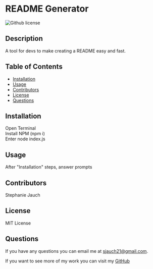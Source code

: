 # README Generator
 ![Github license](https://img.shields.io/badge/license-MIT%20License-blue.svg)

## Description
A tool for devs to make creating a README easy and fast.

## Table of Contents
- [Installation](#installation)
- [Usage](#usage)
- [Contributors](#contributors)
- [License](#license)
- [Questions](#questions)

## Installation
Open Terminal  
Install NPM (npm i)  
Enter node index.js

## Usage
After "Installation" steps, answer prompts

## Contributors
Stephanie Jauch

 ## License
MIT License

## Questions

If you have any questions you can email me at sjauch21@gmail.com.

If you want to see more of my work you can visit my [GitHub](https://github.com/SKJauch)
